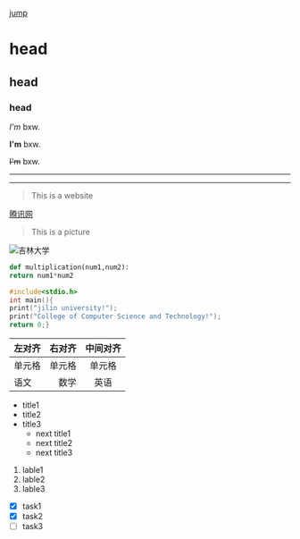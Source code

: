 [jump](https://github.com/baixiwen131/demo/new/main)
# head
## head
### head

*I'm* bxw.

**I'm** bxw.

~~I'm~~ bxw.

---
---

>This is a website

[腾讯网](http://www.qq.com)
 
>This is a picture
>
![吉林大学](https://gimg2.baidu.com/image_search/src=http%3A%2F%2Fwww.jdxzz.com%2Fuploads%2Fallimg%2F200422%2F4-2004221A505.jpg&refer=http%3A%2F%2Fwww.jdxzz.com&app=2002&size=f9999,10000&q=a80&n=0&g=0n&fmt=jpeg?sec=1622340930&t=1e0ea3a2981ad32674079bffd9c3497e)

```python
def multiplication(num1,num2):
return num1*num2
```

```c
#include<stdio.h>
int main(){
print("jilin university!");
print("College of Computer Science and Technology!");
return 0;}

```
| 左对齐 | 右对齐 | 中间对齐 |
| :-----| ----: | :----: |
| 单元格 | 单元格 | 单元格 |
| 语文 | 数学 | 英语 |

* title1
* title2
* title3 
  * next title1
  * next title2
  * next title3
 
1. lable1
2. lable2
3. lable3  

* [x] task1
* [x] task2
* [ ] task3
